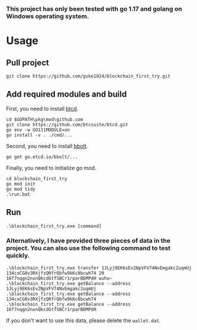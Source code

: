 ### This project has only been tested with go 1.17 and golang on Windows operating system.

# Usage

## Pull project
```shell
git clone https://github.com/guke1024/blockchain_first_try.git
```

## Add required modules and build
First, you need to install [btcd](https://github.com/btcsuite/btcd).
```shell
cd $GOPATH\pkg\mod\github.com
git clone https://github.com/btcsuite/btcd.git
go env -w GO111MODULE=on
go install -v . ./cmd/...
```
Second, you need to install [bbolt](https://github.com/etcd-io/bbolt).
```shell
go get go.etcd.io/bbolt/...
```
Finally, you need to initialize go mod.
```shell
cd blockchain_first_try
go mod init
go mod tidy
.\run.bat
```
## Run
```shell
.\blockchain_first_try.exe [command]
```

### Alternatively, I have provided three pieces of data in the project. You can also use the following command to test quickly.
```shell
.\blockchain_first_try.exe transfer 1JLyj9EK6sEv2NpVFV74NvEmgakc2uqmUj 134cxCG8v3RXjfzQRfrQbfw9kKc8bcwh74 20 16f7nqgn2nxnQkcdGtfSBCr1rparBDMPdH wuhu~
.\blockchain_first_try.exe getBalance --address 1JLyj9EK6sEv2NpVFV74NvEmgakc2uqmUj
.\blockchain_first_try.exe getBalance --address 134cxCG8v3RXjfzQRfrQbfw9kKc8bcwh74
.\blockchain_first_try.exe getBalance --address 16f7nqgn2nxnQkcdGtfSBCr1rparBDMPdH
```
If you don't want to use this data, please delete the `wallet.dat`.
